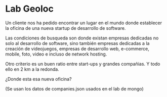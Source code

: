 # Lab Geoloc

Un cliente nos ha pedido encontrar un lugar en el mundo donde establecer la oficina de una nueva startup de desarrollo de software.

Las condiciones de busqueda son donde existan empresas dedicadas no solo al desarrollo de software, sino también empresas dedicadas
a la creación de videojuegos, empresas de desarrollo web, e-commerce, mobile, foto, video e incluso de network hosting.

Otro criterio es un buen ratio entre start-ups y grandes compañias. Y todo ello en 2 km a la redonda.

¿Donde esta esa nueva oficina? 

(Se usan los datos de companies.json usados en el lab de mongo)
